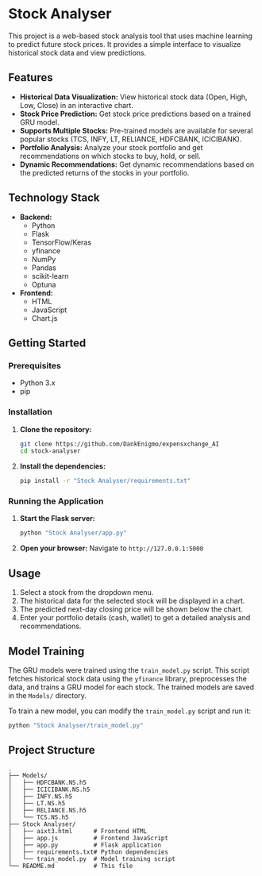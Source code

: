 # Stock Analyser

This project is a web-based stock analysis tool that uses machine learning to predict future stock prices. It provides a simple interface to visualize historical stock data and view predictions.

## Features

*   **Historical Data Visualization:** View historical stock data (Open, High, Low, Close) in an interactive chart.
*   **Stock Price Prediction:** Get stock price predictions based on a trained GRU model.
*   **Supports Multiple Stocks:** Pre-trained models are available for several popular stocks (TCS, INFY, LT, RELIANCE, HDFCBANK, ICICIBANK).
*   **Portfolio Analysis:** Analyze your stock portfolio and get recommendations on which stocks to buy, hold, or sell.
*   **Dynamic Recommendations:** Get dynamic recommendations based on the predicted returns of the stocks in your portfolio.

## Technology Stack

*   **Backend:**
    *   Python
    *   Flask
    *   TensorFlow/Keras
    *   yfinance
    *   NumPy
    *   Pandas
    *   scikit-learn
    *   Optuna
*   **Frontend:**
    *   HTML
    *   JavaScript
    *   Chart.js

## Getting Started

### Prerequisites

*   Python 3.x
*   pip

### Installation

1.  **Clone the repository:**
    ```bash
    git clone https://github.com/DankEnigmo/expensxchange_AI
    cd stock-analyser
    ```

2.  **Install the dependencies:**
    ```bash
    pip install -r "Stock Analyser/requirements.txt"
    ```

### Running the Application

1.  **Start the Flask server:**
    ```bash
    python "Stock Analyser/app.py"
    ```

2.  **Open your browser:**
    Navigate to `http://127.0.0.1:5000`

## Usage

1.  Select a stock from the dropdown menu.
2.  The historical data for the selected stock will be displayed in a chart.
3.  The predicted next-day closing price will be shown below the chart.
4.  Enter your portfolio details (cash, wallet) to get a detailed analysis and recommendations.

## Model Training

The GRU models were trained using the `train_model.py` script. This script fetches historical stock data using the `yfinance` library, preprocesses the data, and trains a GRU model for each stock. The trained models are saved in the `Models/` directory.

To train a new model, you can modify the `train_model.py` script and run it:

```bash
python "Stock Analyser/train_model.py"
```

## Project Structure

```
.
├── Models/
│   ├── HDFCBANK.NS.h5
│   ├── ICICIBANK.NS.h5
│   ├── INFY.NS.h5
│   ├── LT.NS.h5
│   ├── RELIANCE.NS.h5
│   └── TCS.NS.h5
├── Stock Analyser/
│   ├── aixt3.html      # Frontend HTML
│   ├── app.js          # Frontend JavaScript
│   ├── app.py          # Flask application
│   ├── requirements.txt# Python dependencies
│   └── train_model.py  # Model training script
└── README.md           # This file
```
